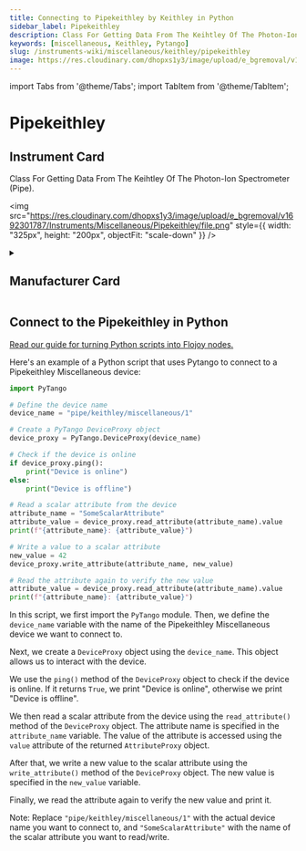 ```yaml
---
title: Connecting to Pipekeithley by Keithley in Python
sidebar_label: Pipekeithley
description: Class For Getting Data From The Keihtley Of The Photon-Ion Spectrometer (Pipe).
keywords: [miscellaneous, Keithley, Pytango]
slug: /instruments-wiki/miscellaneous/keithley/pipekeithley
image: https://res.cloudinary.com/dhopxs1y3/image/upload/e_bgremoval/v1692301787/Instruments/Miscellaneous/Pipekeithley/file.png
---
```


import Tabs from '@theme/Tabs';
import TabItem from '@theme/TabItem';

# Pipekeithley

## Instrument Card

<div className="flex">

<div>

Class For Getting Data From The Keihtley Of The Photon-Ion Spectrometer (Pipe).

</div>

<img src="https://res.cloudinary.com/dhopxs1y3/image/upload/e_bgremoval/v1692301787/Instruments/Miscellaneous/Pipekeithley/file.png" style={{ width: "325px", height: "200px", objectFit: "scale-down" }} />

</div>

<details>
<summary><h2>Manufacturer Card</h2></summary>

<img src="https://res.cloudinary.com/dhopxs1y3/image/upload/v1692126010/Instruments/Vendor%20Logos/Keithley.png" style={{ width: "100%", height: "170px",objectFit: "scale-down" }} />

Keithley Instruments is a measurement and instrument company headquartered in Solon, Ohio, that develops, manufactures, markets, and sells data acquisition products, as well as complete systems for high-volume production and assembly testing. <a href="https://www.tek.com/en">Website</a>.

<ul>
  <li>Headquarters: Cleveland, Ohio, United States</li>
  <li>Yearly Revenue (millions, USD): 110.6</li>
</ul>
</details>

## Connect to the Pipekeithley in Python

[Read our guide for turning Python scripts into Flojoy nodes.](https://docs.flojoy.ai/custom-nodes/creating-custom-node/)
<Tabs>
<TabItem value="Pytango" label="Pytango">

Here's an example of a Python script that uses Pytango to connect to a Pipekeithley Miscellaneous device:

```python
import PyTango

# Define the device name
device_name = "pipe/keithley/miscellaneous/1"

# Create a PyTango DeviceProxy object
device_proxy = PyTango.DeviceProxy(device_name)

# Check if the device is online
if device_proxy.ping():
    print("Device is online")
else:
    print("Device is offline")

# Read a scalar attribute from the device
attribute_name = "SomeScalarAttribute"
attribute_value = device_proxy.read_attribute(attribute_name).value
print(f"{attribute_name}: {attribute_value}")

# Write a value to a scalar attribute
new_value = 42
device_proxy.write_attribute(attribute_name, new_value)

# Read the attribute again to verify the new value
attribute_value = device_proxy.read_attribute(attribute_name).value
print(f"{attribute_name}: {attribute_value}")
```

In this script, we first import the `PyTango` module. Then, we define the `device_name` variable with the name of the Pipekeithley Miscellaneous device we want to connect to.

Next, we create a `DeviceProxy` object using the `device_name`. This object allows us to interact with the device.

We use the `ping()` method of the `DeviceProxy` object to check if the device is online. If it returns `True`, we print "Device is online", otherwise we print "Device is offline".

We then read a scalar attribute from the device using the `read_attribute()` method of the `DeviceProxy` object. The attribute name is specified in the `attribute_name` variable. The value of the attribute is accessed using the `value` attribute of the returned `AttributeProxy` object.

After that, we write a new value to the scalar attribute using the `write_attribute()` method of the `DeviceProxy` object. The new value is specified in the `new_value` variable.

Finally, we read the attribute again to verify the new value and print it.

Note: Replace `"pipe/keithley/miscellaneous/1"` with the actual device name you want to connect to, and `"SomeScalarAttribute"` with the name of the scalar attribute you want to read/write.

</TabItem>
</Tabs>